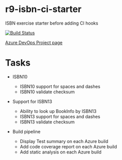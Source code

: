 # r9-isbn-ci-starter
ISBN exercise starter before adding CI hooks

[![Build Status](https://dev.azure.com/paul0287/CSD-CI-2019-06/_apis/build/status/CSD-CI-2019-06?branchName=master)](https://dev.azure.com/paul0287/CSD-CI-2019-06/_build/latest?definitionId=1&branchName=master)

[Azure DevOps Project page](https://dev.azure.com/paul0287/CSD-CI-2019-06)

# Tasks
- ISBN10
  - ISBN10 support for spaces and dashes
  - ISBN10 validate checksum

- Support for ISBN13
  - Ability to look up BookInfo by ISBN13
  - ISBN13 support for spaces and dashes
  - ISBN13 validate checksum

- Build pipeline
  - Display Test summary on each Azure build
  - Add code coverage report on each Azure build
  - Add static analysis on each Azure build
